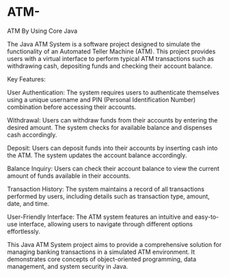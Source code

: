 # ATM-
ATM  By Using Core Java

The Java ATM System is a software project designed to simulate the functionality of an Automated Teller Machine (ATM). This project provides users with a virtual interface to perform typical ATM transactions such as withdrawing cash, depositing funds and checking their account balance.

Key Features:

User Authentication: The system requires users to authenticate themselves using a unique username and PIN (Personal Identification Number) combination before accessing their accounts.

Withdrawal: Users can withdraw funds from their accounts by entering the desired amount. The system checks for available balance and dispenses cash accordingly.

Deposit: Users can deposit funds into their accounts by inserting cash into the ATM. The system updates the account balance accordingly.

Balance Inquiry: Users can check their account balance to view the current amount of funds available in their accounts.

Transaction History: The system maintains a record of all transactions performed by users, including details such as transaction type, amount, date, and time.

User-Friendly Interface: The ATM system features an intuitive and easy-to-use interface, allowing users to navigate through different options effortlessly.

This Java ATM System project aims to provide a comprehensive solution for managing banking transactions in a simulated ATM environment. It demonstrates core concepts of object-oriented programming, data management, and system security in Java.
